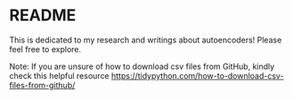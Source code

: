 # README
This is dedicated to my research and writings about autoencoders! Please feel free to explore. 

Note: If you are unsure of how to download csv files from GitHub, kindly check this helpful resource https://tidypython.com/how-to-download-csv-files-from-github/
